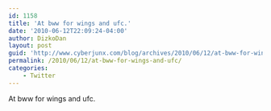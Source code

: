 ```yaml
---
id: 1158
title: 'At bww for wings and ufc.'
date: '2010-06-12T22:09:24-04:00'
author: DizkoDan
layout: post
guid: 'http://www.cyberjunx.com/blog/archives/2010/06/12/at-bww-for-wings-and-ufc/'
permalink: /2010/06/12/at-bww-for-wings-and-ufc/
categories:
    - Twitter
---
```


At bww for wings and ufc.